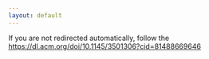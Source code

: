 ```yaml
---
layout: default
---
```


<script>
  window.location.href = "https://dl.acm.org/doi/10.1145/3501306?cid=81488669646"
</script>
 
<!-- Note: don't tell people to `click` the link, just tell them that it is a link. -->
If you are not redirected automatically, follow the <a href='https://dl.acm.org/doi/10.1145/3501306?cid=81488669646'>https://dl.acm.org/doi/10.1145/3501306?cid=81488669646</a>
